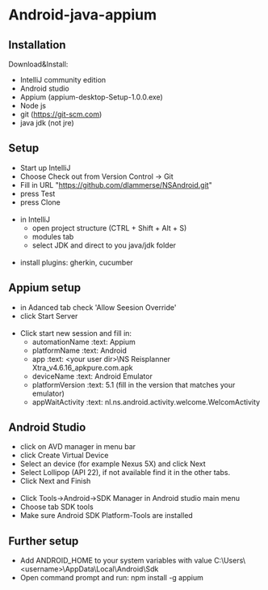 Android-java-appium
==================

## Installation

Download&Install:
- IntelliJ community edition
- Android studio
- Appium (appium-desktop-Setup-1.0.0.exe)
- Node js
- git (https://git-scm.com)
- java jdk (not jre)

## Setup

- Start up IntelliJ
- Choose Check out from Version Control -> Git
- Fill in URL "https://github.com/dlammerse/NSAndroid.git"
- press Test
- press Clone<br /><br />
- in IntelliJ
  - open project structure (CTRL + Shift + Alt + S)
  - modules tab
  - select JDK and direct to you java/jdk folder<br /><br />
- install plugins: gherkin, cucumber


## Appium setup
- in Adanced tab check 'Allow Seesion Override'
- click Start Server<br /><br />
- Click start new session and fill in:
  - automationName :text: Appium
  - platformName :text:  Android
  - app :text: \<your user dir>\NS Reisplanner Xtra_v4.6.16_apkpure.com.apk
  - deviceName :text: Android Emulator
  - platformVersion :text: 5.1 (fill in the version that matches your emulator)
  - appWaitActivity :text: nl.ns.android.activity.welcome.WelcomActivity
  
 ## Android Studio
 - click on AVD manager in menu bar
 - click Create Virtual Device
 - Select an device (for example Nexus 5X) and click Next
 - Select Lollipop (API 22), if not available find it in the other tabs.
 - Click Next and Finish<br /><br />
 - Click Tools->Android->SDK Manager in Android studio main menu
 - Choose tab SDK tools
 - Make sure Android SDK Platform-Tools are installed
  
## Further setup
 - Add ANDROID_HOME to your system variables with value C:\Users\\\<username>\\AppData\Local\Android\Sdk
 - Open command prompt and run: npm install -g appium



